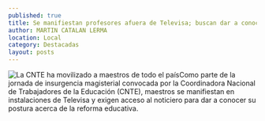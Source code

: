 ```yaml
---
published: true
title: Se manifiestan profesores afuera de Televisa; buscan dar a conocer su postura acerca de reforma educativa
author: MARTIN CATALAN LERMA
location: Local
category: Destacadas
layout: posts
---
```


![La CNTE ha movilizado a maestros de todo el país](http://i.imgur.com/S4JxNfam.jpg)Como parte de la jornada de insurgencia magisterial convocada por la Coordinadora Nacional de Trabajadores de la Educación (CNTE), maestros se manifiestan en instalaciones de Televisa y exigen acceso al noticiero para dar a conocer su postura acerca de la reforma educativa.

